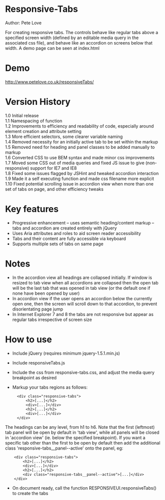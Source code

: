 Responsive-Tabs
===============  
Author: Pete Love

For creating responsive tabs. The controls behave like regular tabs above a specified screen width (defined by an editable media query in the associated css file), and behave like an accordion on screens below that width. A demo page can be seen at index.html

Demo
====
http://www.petelove.co.uk/responsiveTabs/  

Version History
===============
1.0 Initial release  
1.1 Namespacing of function  
1.2 Improvements to efficiency and readability of code, especially around element creation and attribute setting  
1.3 More efficient selectors, some clearer variable naming  
1.4 Removed necessity for an initially active tab to be set within the markup  
1.5 Removed need for heading and panel classes to be added manually to markup  
1.6 Converted CSS to use BEM syntax and made minor css improvements  
1.7 Moved some CSS out of media queries and fixed JS issue to give (non-responsive) support for IE7 and IE8  
1.8 Fixed some issues flagged by JSHint and tweaked accordion interaction  
1.9 Made it a self executing function and made css filename more explicit  
1.10 Fixed potential scrolling issue in accordion view when more than one set of tabs on page, and other efficiency tweaks

Key features
============
- Progressive enhancement – uses semantic heading/content markup – tabs and accordion are created entirely with jQuery
- Uses Aria attributes and roles to aid screen reader accessibility
- Tabs and their content are fully accessible via keyboard
- Supports multiple sets of tabs on same page  

Notes  
=====
- In the accordion view all headings are collapsed initially. If window is resized to tab view when all accordions are collapsed then the open tab will be the last tab that was opened in tab view (or the default one if none have been opened by user)
- In accordion view if the user opens an accordion below the currently open one, then the screen will scroll down to that accordion, to prevent disorientating page jump  
- In Internet Explorer 7 and 8 the tabs are not responsive but appear as regular tabs irrespective of screen size

How to use
==========
- Include jQuery (requires minimum jquery-1.5.1.min.js)
- Include responsiveTabs.js
- Include the css from responsive-tabs.css, and adjust the media query breakpoint as desired
- Markup your tabs regions as follows:

		<div class="responsive-tabs">
			<h2>[...]</h2>
			<div>[...]</div>
			<h2>[...]</h2>
			<div>[...]</div>
		</div>

The headings can be any level, from h1 to h6. Note that the first (leftmost) tab panel will be open by default in 'tab view', while all panels will be closed in 'accordion view' (ie. below the specified breakpoint).
If you want a specific tab other than the first to be open by default then add the additional class 'responsive-tabs__panel--active' onto the panel, eg:

		<div class="responsive-tabs">
			<h2>[...]</h2>
			<div>[...]</div>
			<h2>[...]</h2>
			<div class="responsive-tabs__panel--active">[...]</div>
		</div>

- On document ready, call the function RESPONSIVEUI.responsiveTabs() to create the tabs
